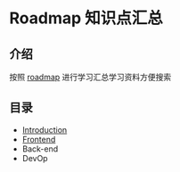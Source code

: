 # Roadmap 知识点汇总
## 介绍
按照 [roadmap](https://github.com/kamranahmedse/developer-roadmap) 进行学习汇总学习资料方便搜索
## 目录
- [Introduction](./Introduction/README.md)
- [Frontend](./Frontend/README.md)
- Back-end
- DevOp